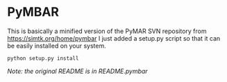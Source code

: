 PyMBAR
======

This is basically a minified version of the PyMAR SVN repository from https://simtk.org/home/pymbar
I just added a setup.py script so that it can be easily installed on your system.

    python setup.py install


*Note: the original README is in README.pymbar*
